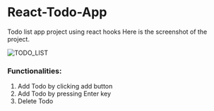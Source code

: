 # React-Todo-App
Todo list app project using react hooks
Here is the screenshot of the project.

![TODO_LIST](https://github.com/roh-ann23/TODO_List/assets/158121284/8da563d5-484c-4317-bdc7-9bcaa776ab41)


<h3>Functionalities:</h3>
<ol>
  <li> Add Todo by clicking add button</li>
  <li> Add Todo by pressing Enter key</li>
  <li> Delete Todo</li>
 </ol>

